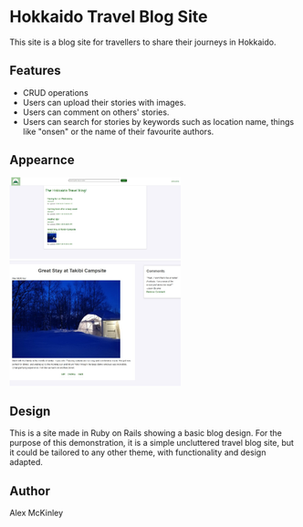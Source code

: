 # Hokkaido Travel Blog Site
This site is a blog site for travellers to share their journeys in Hokkaido.

## Features
- CRUD operations
- Users can upload their stories with images.
- Users can comment on others' stories.
- Users can search for stories by keywords such as location name, things like "onsen" or the name of their favourite authors.

## Appearnce
<img src="preview1.jpg" width="300px" height="auto">
<img src="preview2.jpg" width="300px" height="auto">

## Design
This is a site made in Ruby on Rails showing a basic blog design. For the purpose of this demonstration, it is a simple uncluttered travel blog site, but it could be tailored to any other theme, with functionality and design adapted.

## Author
Alex McKinley
